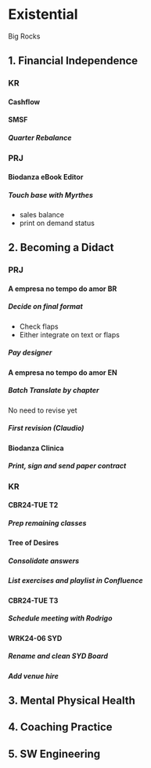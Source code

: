 # Existential   
  
Big Rocks  
  
## 1. Financial Independence  
  
### KR  
  
#### Cashflow  
  
#### SMSF  
  
##### Quarter Rebalance  
  
### PRJ  
  
#### Biodanza eBook Editor  
  
##### Touch base with Myrthes  
  
- sales balance  
- print on demand status  
  
## 2. Becoming a Didact  
  
### PRJ  
  
#### A empresa no tempo do amor BR  
  
##### Decide on final format  
  
* Check flaps  
* Either integrate on text or flaps  
  
##### Pay designer  
  
#### A empresa no tempo do amor EN  
  
##### Batch Translate by chapter  
  
No need to revise yet  
  
##### First revision (Claudio)  
  
#### Biodanza Clinica  
  
##### Print, sign and send paper contract  
  
### KR  
  
#### CBR24-TUE T2  
  
##### Prep remaining classes  
  
#### Tree of Desires  
  
##### Consolidate answers  
  
##### List exercises and playlist in Confluence  
  
#### CBR24-TUE T3  
  
##### Schedule meeting with Rodrigo  
  
#### WRK24-06 SYD  
  
##### Rename and clean SYD Board  
  
##### Add venue hire  
  
## 3. Mental Physical Health  
  
## 4. Coaching Practice  
  
## 5. SW Engineering  
  
